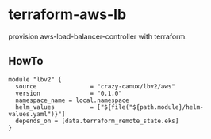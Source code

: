 # terraform-aws-lb

provision aws-load-balancer-controller with terraform.

## HowTo

    module "lbv2" {
      source               = "crazy-canux/lbv2/aws"
      version              = "0.1.0"
      namespace_name = local.namespace
      helm_values          = ["${file("${path.module}/helm-values.yaml")}"]
      depends_on = [data.terraform_remote_state.eks]
    }

